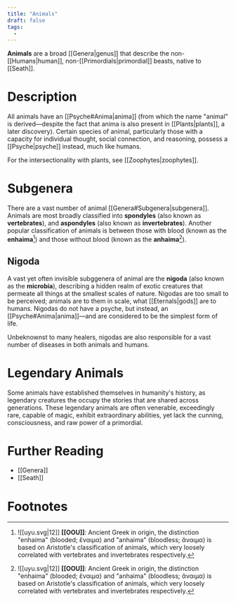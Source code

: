 ```yaml
---
title: "Animals"
draft: false
tags:
  - 
---
```


**Animals** are a broad [[Genera|genus]] that describe the non-[[Humans|human]], non-[[Primordials|primordial]] beasts, native to [[Seath]]. 

# Description
All animals have an [[Psyche#Anima|anima]] (from which the name "animal" is derived—despite the fact that anima is also present in [[Plants|plants]], a later discovery). Certain species of animal, particularly those with a capacity for individual thought, social connection, and reasoning, possess a [[Psyche|psyche]] instead, much like humans. 

For the intersectionality with plants, see [[Zoophytes|zoophytes]].

# Subgenera
There are a vast number of animal [[Genera#Subgenera|subgenera]]. Animals are most broadly classified into **spondyles** (also known as **vertebrates**), and **aspondyles** (also known as **invertebrates**). Another popular classification of animals is between those with blood (known as the **enhaima**[^aris]) and those without blood (known as the **anhaima**[^aris]).

## Nigoda
A vast yet often invisible subggenera of animal are the **nigoda** (also known as the **microbia**), describing a hidden realm of exotic creatures that permeate all things at the smallest scales of nature. Nigodas are too small to be perceived; animals are to them in scale, what [[Eternals|gods]] are to humans. Nigodas do not have a psyche, but instead, an [[Psyche#Anima|anima]]—and are considered to be the simplest form of life.

Unbeknownst to many healers, nigodas are also responsible for a vast number of diseases in both animals and humans.

# Legendary Animals
Some animals have established themselves in humanity's history, as legendary creatures the occupy the stories that are shared across generations. These legendary animals are often venerable, exceedingly rare, capable of magic, exhibit extraordinary abilities, yet lack the cunning, consciousness, and raw power of a primordial.

# Further Reading
- [[Genera]] 
- [[Seath]]

# Footnotes
[^aris]: ![[uyu.svg|12]] **[[OOU]]**:  Ancient Greek in origin, the distinction "enhaima" (blooded; ἔναιμα) and "anhaima" (bloodless; ἄναιμα) is based on Aristotle's classification of animals, which very loosely correlated with vertebrates and invertebrates respectively.